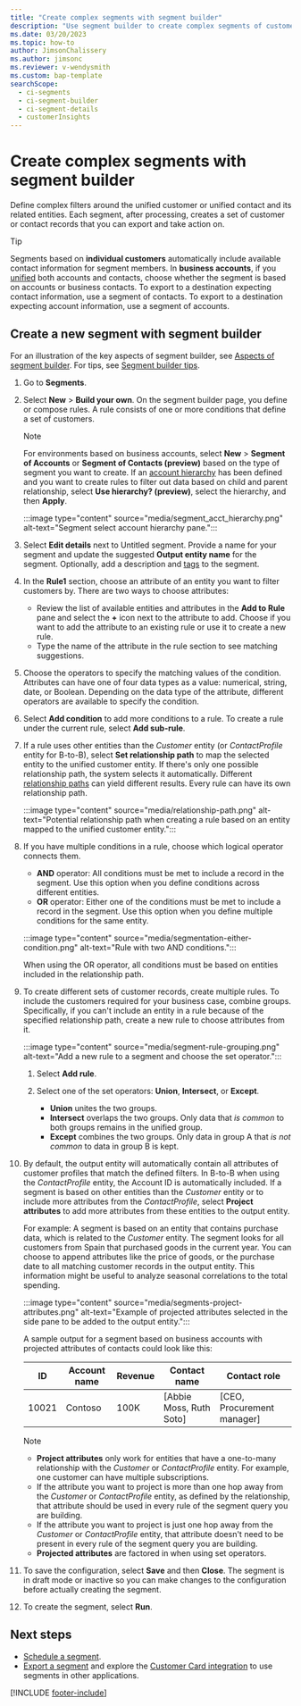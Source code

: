 ```yaml
---
title: "Create complex segments with segment builder"
description: "Use segment builder to create complex segments of customers by grouping them based on various attributes."
ms.date: 03/20/2023
ms.topic: how-to
author: JimsonChalissery
ms.author: jimsonc
ms.reviewer: v-wendysmith
ms.custom: bap-template
searchScope: 
  - ci-segments
  - ci-segment-builder
  - ci-segment-details
  - customerInsights
---
```


# Create complex segments with segment builder

Define complex filters around the unified customer or unified contact and its related entities. Each segment, after processing, creates a set of customer or contact records that you can export and take action on.

> [!TIP]
> Segments based on **individual customers** automatically include available contact information for segment members. In **business accounts**, if you [unified](data-unification.md) both accounts and contacts, choose whether the segment is based on accounts or business contacts. To export to a destination expecting contact information, use a segment of contacts. To export to a destination expecting account information, use a segment of accounts.

## Create a new segment with segment builder

For an illustration of the key aspects of segment builder, see [Aspects of segment builder](segment-builder-aspects.md). For tips, see [Segment builder tips](segment-builder-aspects.md#segment-builder-tips).

1. Go to **Segments**.

1. Select **New** > **Build your own**. On the segment builder page, you define or compose rules. A rule consists of one or more conditions that define a set of customers.

   > [!NOTE]
   > For environments based on business accounts, select **New** > **Segment of Accounts** or **Segment of Contacts (preview)** based on the type of segment you want to create. If an [account hierarchy](relationships.md#set-up-account-hierarchies) has been defined and you want to create rules to filter out data based on child and parent relationship, select **Use hierarchy? (preview)**, select the hierarchy, and then **Apply**.
   >
   > :::image type="content" source="media/segment_acct_hierarchy.png" alt-text="Segment select account hierarchy pane.":::

1. Select **Edit details** next to Untitled segment. Provide a name for your segment and update the suggested **Output entity name** for the segment. Optionally, add a description and [tags](work-with-tags-columns.md#manage-tags) to the segment.

1. In the **Rule1** section, choose an attribute of an entity you want to filter customers by. There are two ways to choose attributes:
   - Review the list of available entities and attributes in the **Add to Rule** pane and select the **+** icon next to the attribute to add. Choose if you want to add the attribute to an existing rule or use it to create a new rule.
   - Type the name of the attribute in the rule section to see matching suggestions.

1. Choose the operators to specify the matching values of the condition. Attributes can have one of four data types as a value: numerical, string, date, or Boolean. Depending on the data type of the attribute, different operators are available to specify the condition.

1. Select **Add condition** to add more conditions to a rule. To create a rule under the current rule, select **Add sub-rule**.

1. If a rule uses other entities than the *Customer* entity (or *ContactProfile* entity for B-to-B), select **Set relationship path** to map the selected entity to the unified customer entity. If there's only one possible relationship path, the system selects it automatically. Different [relationship paths](relationships.md#relationship-paths) can yield different results. Every rule can have its own relationship path.

   :::image type="content" source="media/relationship-path.png" alt-text="Potential relationship path when creating a rule based on an entity mapped to the unified customer entity.":::

1. If you have multiple conditions in a rule, choose which logical operator connects them.  
   - **AND** operator: All conditions must be met to include a record in the segment. Use this option when you define conditions across different entities.
   - **OR** operator: Either one of the conditions must be met to include a record in the segment. Use this option when you define multiple conditions for the same entity.

   :::image type="content" source="media/segmentation-either-condition.png" alt-text="Rule with two AND conditions.":::

   When using the OR operator, all conditions must be based on entities included in the relationship path.

1. To create different sets of customer records, create multiple rules. To include the customers required for your business case, combine groups. Specifically, if you can't include an entity in a rule because of the specified relationship path, create a new rule to choose attributes from it.

      :::image type="content" source="media/segment-rule-grouping.png" alt-text="Add a new rule to a segment and choose the set operator.":::

   1. Select **Add rule**.
   1. Select one of the set operators: **Union**, **Intersect**, or **Except**.

      - **Union** unites the two groups.
      - **Intersect** overlaps the two groups. Only data that *is common* to both groups remains in the unified group.
      - **Except** combines the two groups. Only data in group A that *is not common* to data in group B is kept.

1. By default, the output entity will automatically contain all attributes of customer profiles that match the defined filters. In B-to-B when using the *ContactProfile* entity, the Account ID is automatically included. If a segment is based on other entities than the *Customer* entity or to include more attributes from the *ContactProfile*, select **Project attributes** to add more attributes from these entities to the output entity.

   For example: A segment is based on an entity that contains purchase data, which is related to the *Customer* entity. The segment looks for all customers from Spain that purchased goods in the current year. You can choose to append attributes like the price of goods, or the purchase date to all matching customer records in the output entity. This information might be useful to analyze seasonal correlations to the total spending.

   :::image type="content" source="media/segments-project-attributes.png" alt-text="Example of projected attributes selected in the side pane to be added to the output entity.":::

   A sample output for a segment based on business accounts with projected attributes of contacts could look like this:

   |ID  |Account name  |Revenue  |Contact name  | Contact role|
   |---------|---------|---------|---------|---|
   |10021     | Contoso | 100K | [Abbie Moss, Ruth Soto]  | [CEO, Procurement manager]

   > [!NOTE]
   > - **Project attributes** only work for entities that have a one-to-many relationship with the *Customer* or *ContactProfile* entity. For example, one customer can have multiple subscriptions.
   > - If the attribute you want to project is more than one hop away from the *Customer* or *ContactProfile* entity, as defined by the relationship, that attribute should be used in every rule of the segment query you are building.
   > - If the attribute you want to project is just one hop away from the *Customer* or *ContactProfile* entity, that attribute doesn't need to be present in every rule of the segment query you are building.
   > - **Projected attributes** are factored in when using set operators.

1. To save the configuration, select **Save** and then **Close**. The segment is in draft mode or inactive so you can make changes to the configuration before actually creating the segment.

1. To create the segment, select **Run**.

## Next steps

- [Schedule a segment](segments-schedule.md).
- [Export a segment](export-manage.md) and explore the [Customer Card integration](customer-card-add-in.md) to use segments in other applications.

[!INCLUDE [footer-include](includes/footer-banner.md)]

